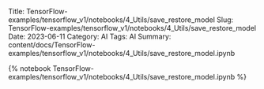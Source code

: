 Title: TensorFlow-examples/tensorflow_v1/notebooks/4_Utils/save_restore_model
Slug: TensorFlow-examples/tensorflow_v1/notebooks/4_Utils/save_restore_model
Date: 2023-06-11
Category: AI
Tags: AI
Summary: content/docs/TensorFlow-examples/tensorflow_v1/notebooks/4_Utils/save_restore_model.ipynb

{% notebook TensorFlow-examples/tensorflow_v1/notebooks/4_Utils/save_restore_model.ipynb %}